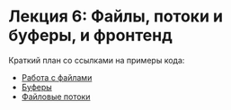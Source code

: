 # Лекция 6: Файлы, потоки и буферы, и фронтенд

Краткий план со ссылками на примеры кода:

- [Работа с файлами](https://github.com/HowProgrammingWorks/Files)
- [Буферы](https://github.com/HowProgrammingWorks/Buffers)
- [Файловые потоки](https://github.com/HowProgrammingWorks/Streams)
